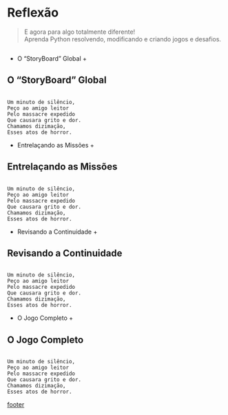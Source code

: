 <!---
Open Source program Pynoplia - Copyright © 2024  Carlo Oliveira** <carlo@nce.ufrj.br>,
PDX-License-Identifier:** `GNU General Public License v3.0 or later <http://is.gd/3Udt>`_.
-->
# Reflexão
> E agora para algo totalmente diferente! <br>
> Aprenda Python resolvendo, modificando e criando jogos e desafios. <br>

<img src onerror="__did_got__('aldeia_0.py')"></img>

+ O “StoryBoard” Global +
 ## O “StoryBoard” Global

  <img id="al0" src onerror="__widget__(this.id)"></img>
  
    Um minuto de silêncio,
    Peço ao amigo leitor
    Pelo massacre expedido
    Que causara grito e dor.
    Chamamos dizimação,
    Esses atos de horror.

+ Entrelaçando as Missões +
 ## Entrelaçando as Missões
  <img id="al2" src onerror="__widget__(this.id)"></img>
  
    Um minuto de silêncio,
    Peço ao amigo leitor
    Pelo massacre expedido
    Que causara grito e dor.
    Chamamos dizimação,
    Esses atos de horror.

+ Revisando a Continuidade +
 ## Revisando a Continuidade

  <img id="al1" src onerror="__widget__(this.id)"></img>
  
    Um minuto de silêncio,
    Peço ao amigo leitor
    Pelo massacre expedido
    Que causara grito e dor.
    Chamamos dizimação,
    Esses atos de horror.

+ O Jogo Completo +
 ## O Jogo Completo

  <img id="al3" src onerror="__widget__(this.id)"></img>
  
    Um minuto de silêncio,
    Peço ao amigo leitor
    Pelo massacre expedido
    Que causara grito e dor.
    Chamamos dizimação,
    Esses atos de horror.

[footer](footer.md ':include')